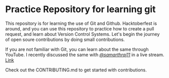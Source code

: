 # Practice Repository for learning git

This repository is for learning the use of Git and Github. Hacktoberfest is around, and you can use this repository to practice how to create a pull request, and learn about Version Control Systems. Let's begin the journey of open soure contributions by doing small contributions.

If you are not familiar with Git, you can learn about the same through YouTube. I recently discussed the same with [*@samarthraj11*](https://github.com/samarthraj11) in a live stream. [Link](https://www.youtube.com/watch?v=-OFkVygsD9w)

Check out the CONTRIBUTING.md to get started with contributions.
